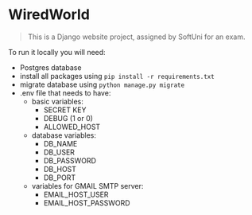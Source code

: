 # WiredWorld
> This is a Django website project, assigned by SoftUni for an exam.

To run it locally you will need:
 - Postgres database
 - install all packages using ```pip install -r requirements.txt```
 - migrate database using ```python manage.py migrate```
 - .env file that needs to have:
   - basic variables:
     - SECRET KEY
     - DEBUG (1 or 0)
     - ALLOWED_HOST
   - database variables:
     - DB_NAME
     - DB_USER
     - DB_PASSWORD
     - DB_HOST
     - DB_PORT
   - variables for GMAIL SMTP server:
     - EMAIL_HOST_USER
     - EMAIL_HOST_PASSWORD
